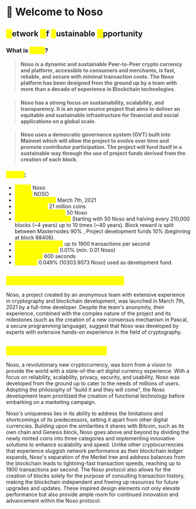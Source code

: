 # 👋 Welcome to Noso

## <mark style="color:yellow;">N</mark>etwork  <mark style="color:yellow;">O</mark>f  <mark style="color:yellow;">S</mark>ustainable <mark style="color:yellow;">O</mark>pportunity

### What is <mark style="color:yellow;">Noso</mark>? <a href="#overview" id="overview"></a>

> #### **Noso is a dynamic and sustainable Peer-to-Peer crypto currency and platform, accessible to consumers and merchants, is fast, reliable, and secure with minimal transaction costs. The Noso platform has been designed from the ground up by a team with more than a decade of experience in Blockchain technologies.**

> #### Noso has a strong focus on sustainability, scalability, and transparency. It is an open source project that aims to deliver an equitable and sustainable infrastructure for financial and social applications on a global scale.

> #### Noso uses a democratic governance system (GVT) built into Mainnet which will allow the project to evolve over time and promote contributor participation. The project will fund itself in a sustainable way through the use of project funds derived from the creation of each block.

### <mark style="color:yellow;">Specs</mark>: <a href="#specs" id="specs"></a>

* <mark style="color:yellow;">**Name:**</mark> Noso
* <mark style="color:yellow;">**Ticker:**</mark> NOSO
* <mark style="color:yellow;">**GENESYS block:**</mark> March 7th, 2021
* <mark style="color:yellow;">**Total Supply:**</mark> 21 million coins
* <mark style="color:yellow;">**Initial Block Reward:**</mark> 50 Noso
* <mark style="color:yellow;">**Current Block Reward:**</mark> Starting with 50 Noso and halving every 210,000 blocks (\~4 years) up to 10 times (\~40 years). Block reward is split between Masternodes 90% , Project development funds 10% (beginning at block 88406).
* <mark style="color:yellow;">**Transaction speed:**</mark> up to 1900 transactions per second
* <mark style="color:yellow;">**Transaction cost:**</mark> 0.01% (min. 0.01 Noso)
* <mark style="color:yellow;">**Block time:**</mark> 600 seconds
* <mark style="color:yellow;">**Premine:**</mark> 0.049% (10303.9073 Noso) used as development fund.

## <mark style="color:yellow;">Who are the Founders of Noso?</mark>

Noso, a project created by an anonymous team with extensive experience in cryptography and blockchain development, was launched in March 7th, 2021 by a full-time developer. Despite the team's anonymity, their experience, combined with the complex nature of the project and its milestones (such as the creation of a new consensus mechanism in Pascal, a secure programming language), suggest that Noso was developed by experts with extensive hands-on experience in the field of cryptography.

## <mark style="color:yellow;">What makes Noso Unique?</mark>

Noso, a revolutionary new cryptocurrency, was born from a vision to provide the world with a state-of-the-art digital currency experience. With a focus on reliability, scalability, privacy, security, and usability, Noso was developed from the ground up to cater to the needs of millions of users. Adopting the philosophy of "build it and they will come", the Noso development team prioritized the creation of functional technology before embarking on a marketing campaign.

Noso's uniqueness lies in its ability to address the limitations and shortcomings of its predecessors, setting it apart from other digital currencies. Building upon the similarities it shares with Bitcoin, such as its own chain and Genesis block, Noso goes above and beyond by dividing the newly minted coins into three categories and implementing innovative solutions to enhance scalability and speed. Unlike other cryptocurrencies that experience sluggish network performance as their blockchain ledger expands, Noso's separation of the Merkel tree and address balances from the blockchain leads to lightning-fast transaction speeds, reaching up to 1900 transactions per second. The Noso protocol also allows for the creation of blocks solely for the purpose of consulting transaction history, making the blockchain independent and freeing up resources for future upgrades and updates. These inspired design elements not only elevate performance but also provide ample room for continued innovation and advancement within the Noso protocol.
